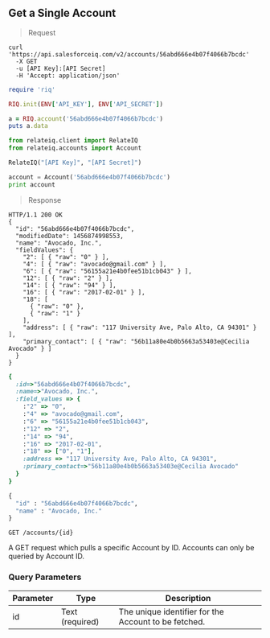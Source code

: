 ## Get a Single Account

> Request

```shell
curl 'https://api.salesforceiq.com/v2/accounts/56abd666e4b07f4066b7bcdc'
  -X GET
  -u [API Key]:[API Secret]
  -H 'Accept: application/json'
```

```ruby
require 'riq'

RIQ.init(ENV['API_KEY'], ENV['API_SECRET'])

a = RIQ.account('56abd666e4b07f4066b7bcdc')
puts a.data
```

```python
from relateiq.client import RelateIQ
from relateiq.accounts import Account

RelateIQ("[API Key]", "[API Secret]")

account = Account('56abd666e4b07f4066b7bcdc')
print account
```

> Response

```shell
HTTP/1.1 200 OK
{
  "id": "56abd666e4b07f4066b7bcdc",
  "modifiedDate": 1456874998553,
  "name": "Avocado, Inc.",
  "fieldValues": {
    "2": [ { "raw": "0" } ],                       
    "4": [ { "raw": "avocado@gmail.com" } ],
    "6": [ { "raw": "56155a21e4b0fee51b1cb043" } ],
    "12": [ { "raw": "2" } ],
    "14": [ { "raw": "94" } ],
    "16": [ { "raw": "2017-02-01" } ],
    "18": [ 
      { "raw": "0" },
      { "raw": "1" }
    ],
    "address": [ { "raw": "117 University Ave, Palo Alto, CA 94301" } ],
    "primary_contact": [ { "raw": "56b11a80e4b0b5663a53403e@Cecilia Avocado" } ]
  }
}
```

```ruby
{ 
  :id=>"56abd666e4b07f4066b7bcdc", 
  :name=>"Avocado, Inc.", 
  :field_values => {    
    :"2" => "0", 
    :"4" => "avocado@gmail.com", 
    :"6" => "56155a21e4b0fee51b1cb043",     
    :"12" => "2", 
    :"14" => "94",     
    :"16" => "2017-02-01",     
    :"18" => ["0", "1"], 
    :address => "117 University Ave, Palo Alto, CA 94301", 
    :primary_contact=>"56b11a80e4b0b5663a53403e@Cecilia Avocado"
  }
}
```

```python
{
  "id" : "56abd666e4b07f4066b7bcdc",
  "name" : "Avocado, Inc."
}
```
`GET /accounts/{id}`

A GET request which pulls a specific Account by ID. Accounts can only be queried by Account ID.

### Query Parameters
Parameter | Type | Description
--------- | ------- | -----------
id | Text (required) | The unique identifier for the Account to be fetched.